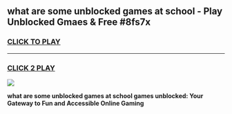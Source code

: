 
## what are some unblocked games at school - Play Unblocked Gmaes & Free #8fs7x
<h3>
<a href="https://news.freeplayer.one?title=what_are_some_unblocked_games_at_school&ref=03M">CLICK TO PLAY</a></h3>
<hr>

<h3>
<a href="https://news.freeplayer.one?title=what_are_some_unblocked_games_at_school&ref=03M">CLICK 2 PLAY</a>
  
</h3>

<a href="https://news.freeplayer.one?title=what_are_some_unblocked_games_at_school&ref=03M"><img src="https://clearcache.store/games.png"></a>


**what are some unblocked games at school games unblocked: Your Gateway to Fun and Accessible Online Gaming**

